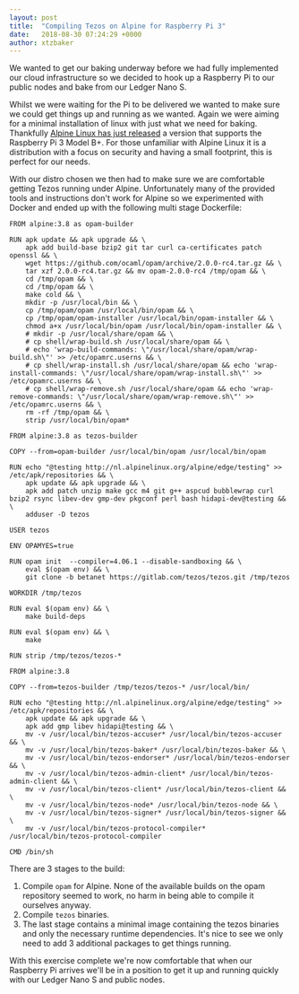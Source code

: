 ```yaml
---
layout: post
title:  "Compiling Tezos on Alpine for Raspberry Pi 3"
date:   2018-08-30 07:24:29 +0000
author: xtzbaker
---
```


We wanted to get our baking underway before we had fully implemented our cloud infrastructure so we decided to hook up a Raspberry Pi to our public nodes and bake from our Ledger Nano S. 

Whilst we were waiting for the Pi to be delivered we wanted to make sure we could get things up and running as we wanted.  Again we were aiming for a minimal installation of linux with just what we need for baking.  Thankfully [Alpine Linux has just released](https://alpinelinux.org/posts/Alpine-3.8.0-released.html) a version that supports the Raspberry Pi 3 Model B+.  For those unfamiliar with Alpine Linux it is a distribution with a focus on security and having a small footprint, this is perfect for our needs.

With our distro chosen we then had to make sure we are comfortable getting Tezos running under Alpine. Unfortunately many of the provided tools and instructions don't work for Alpine so we experimented with Docker and ended up with the following multi stage Dockerfile:

```
FROM alpine:3.8 as opam-builder

RUN apk update && apk upgrade && \
    apk add build-base bzip2 git tar curl ca-certificates patch openssl && \
    wget https://github.com/ocaml/opam/archive/2.0.0-rc4.tar.gz && \
    tar xzf 2.0.0-rc4.tar.gz && mv opam-2.0.0-rc4 /tmp/opam && \
    cd /tmp/opam && \
    cd /tmp/opam && \
    make cold && \
    mkdir -p /usr/local/bin && \
    cp /tmp/opam/opam /usr/local/bin/opam && \
    cp /tmp/opam/opam-installer /usr/local/bin/opam-installer && \
    chmod a+x /usr/local/bin/opam /usr/local/bin/opam-installer && \
    # mkdir -p /usr/local/share/opam && \
    # cp shell/wrap-build.sh /usr/local/share/opam && \
    # echo 'wrap-build-commands: \"/usr/local/share/opam/wrap-build.sh\"' >> /etc/opamrc.userns && \
    # cp shell/wrap-install.sh /usr/local/share/opam && echo 'wrap-install-commands: \"/usr/local/share/opam/wrap-install.sh\"' >> /etc/opamrc.userns && \
    # cp shell/wrap-remove.sh /usr/local/share/opam && echo 'wrap-remove-commands: \"/usr/local/share/opam/wrap-remove.sh\"' >> /etc/opamrc.userns && \
    rm -rf /tmp/opam && \
    strip /usr/local/bin/opam*

FROM alpine:3.8 as tezos-builder

COPY --from=opam-builder /usr/local/bin/opam /usr/local/bin/opam

RUN echo "@testing http://nl.alpinelinux.org/alpine/edge/testing" >> /etc/apk/repositories && \
    apk update && apk upgrade && \
    apk add patch unzip make gcc m4 git g++ aspcud bubblewrap curl bzip2 rsync libev-dev gmp-dev pkgconf perl bash hidapi-dev@testing && \
    adduser -D tezos

USER tezos

ENV OPAMYES=true

RUN opam init  --compiler=4.06.1 --disable-sandboxing && \
    eval $(opam env) && \
    git clone -b betanet https://gitlab.com/tezos/tezos.git /tmp/tezos

WORKDIR /tmp/tezos

RUN eval $(opam env) && \
    make build-deps

RUN eval $(opam env) && \
    make

RUN strip /tmp/tezos/tezos-*

FROM alpine:3.8

COPY --from=tezos-builder /tmp/tezos/tezos-* /usr/local/bin/

RUN echo "@testing http://nl.alpinelinux.org/alpine/edge/testing" >> /etc/apk/repositories && \
    apk update && apk upgrade && \
    apk add gmp libev hidapi@testing && \
    mv -v /usr/local/bin/tezos-accuser* /usr/local/bin/tezos-accuser && \
    mv -v /usr/local/bin/tezos-baker* /usr/local/bin/tezos-baker && \
    mv -v /usr/local/bin/tezos-endorser* /usr/local/bin/tezos-endorser && \
    mv -v /usr/local/bin/tezos-admin-client* /usr/local/bin/tezos-admin-client && \
    mv -v /usr/local/bin/tezos-client* /usr/local/bin/tezos-client && \
    mv -v /usr/local/bin/tezos-node* /usr/local/bin/tezos-node && \
    mv -v /usr/local/bin/tezos-signer* /usr/local/bin/tezos-signer && \
    mv -v /usr/local/bin/tezos-protocol-compiler* /usr/local/bin/tezos-protocol-compiler 

CMD /bin/sh
```

There are 3 stages to the build:

1. Compile `opam` for Alpine.  None of the available builds on the opam repository seemed to work, no harm in being able to compile it ourselves anyway.
2. Compile `tezos` binaries.
3. The last stage contains a minimal image containing the tezos binaries and only the necessary runtime dependencies.  It's nice to see we only need to add 3 additional packages to get things running. 

With this exercise complete we're now comfortable that when our Raspberry Pi arrives we'll be in a position to get it up and running quickly with our Ledger Nano S and public nodes.

